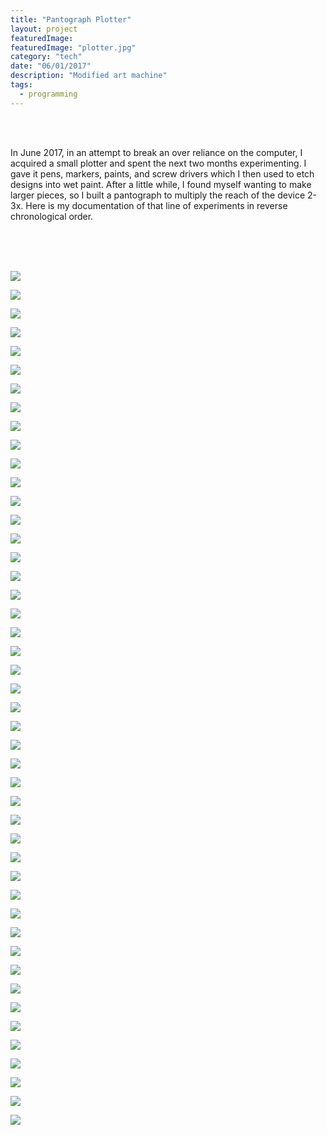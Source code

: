 ```yaml
---
title: "Pantograph Plotter"
layout: project
featuredImage:
featuredImage: "plotter.jpg"
category: "tech"
date: "06/01/2017"
description: "Modified art machine"
tags:
  - programming
---
```


<br>
<br>

<p>In June 2017, in an attempt to break an over reliance on the computer, I acquired a small plotter and spent the next two months experimenting. I gave it pens, markers, paints, and screw drivers which I then used to etch designs into wet paint. After a little while, I found myself wanting to make larger pieces, so I built a pantograph to multiply the reach of the device 2-3x. Here is my documentation of that line of experiments in reverse chronological order. </p>
<br>
<br>
<br>

<p><img src="plotter.jpg"></p>
<p><img src="solder.jpg"></p>
<p><img src="wave.jpg"></p>
<p><img src="hots.jpg"></p>
<p><img src="hi.jpg"></p>
<p><img src="cloth.jpg"></p>
<p><img src="fingermachine.gif"></p>
<p><img src="helpmachine.gif"></p>
<p><img src="38.jpg"></p>
<p><img src="37.jpg"></p>
<p><img src="36.jpg"></p>
<p><img src="35.jpg"></p>
<p><img src="34.jpg"></p>
<p><img src="33.jpg"></p>
<p><img src="32.jpg"></p>
<p><img src="31.jpg"></p>
<p><img src="30.jpg"></p>
<p><img src="29.jpg"></p>
<p><img src="28.jpg"></p>
<p><img src="27.jpg"></p>
<p><img src="26.jpg"></p>
<p><img src="25.jpg"></p>
<p><img src="24.jpg"></p>
<p><img src="23.jpg"></p>
<p><img src="22.jpg"></p>
<p><img src="21.jpg"></p>
<p><img src="20.jpg"></p>
<p><img src="19.jpg"></p>
<p><img src="18.jpg"></p>
<p><img src="17.jpg"></p>
<p><img src="16.jpg"></p>
<p><img src="15.jpg"></p>
<p><img src="14.jpg"></p>
<p><img src="13.jpg"></p>
<p><img src="12.jpg"></p>
<p><img src="11.jpg"></p>
<p><img src="10.jpg"></p>
<p><img src="9.jpg"></p>
<p><img src="8.jpg"></p>
<p><img src="7.jpg"></p>
<p><img src="6.jpg"></p>
<p><img src="5.jpg"></p>
<p><img src="4.jpg"></p>
<p><img src="3.jpg"></p>
<p><img src="2.jpg"></p>
<p><img src="1.jpg"></p>
<script>
var num = 0;
var count = 39;
while(count-- >= num){
  let i = document.createElement("img") 
  i.src = "" + count + ".jpg"
  console.log(i)
}
</script>

<!-- document.querySelectorAll(".KL4Bh img").forEach((e,i)=> {
document.write("<a href='"+e.src+"' download='"+i+".jpg'><img src='"+e.src+"'></a>")
}) -->
